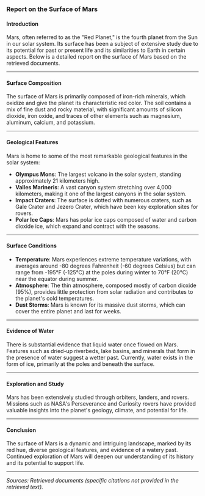 ### Report on the Surface of Mars

#### Introduction
Mars, often referred to as the "Red Planet," is the fourth planet from the Sun in our solar system. Its surface has been a subject of extensive study due to its potential for past or present life and its similarities to Earth in certain aspects. Below is a detailed report on the surface of Mars based on the retrieved documents.

---

#### Surface Composition
The surface of Mars is primarily composed of iron-rich minerals, which oxidize and give the planet its characteristic red color. The soil contains a mix of fine dust and rocky material, with significant amounts of silicon dioxide, iron oxide, and traces of other elements such as magnesium, aluminum, calcium, and potassium.

---

#### Geological Features
Mars is home to some of the most remarkable geological features in the solar system:
- **Olympus Mons**: The largest volcano in the solar system, standing approximately 21 kilometers high.
- **Valles Marineris**: A vast canyon system stretching over 4,000 kilometers, making it one of the largest canyons in the solar system.
- **Impact Craters**: The surface is dotted with numerous craters, such as Gale Crater and Jezero Crater, which have been key exploration sites for rovers.
- **Polar Ice Caps**: Mars has polar ice caps composed of water and carbon dioxide ice, which expand and contract with the seasons.

---

#### Surface Conditions
- **Temperature**: Mars experiences extreme temperature variations, with averages around -80 degrees Fahrenheit (-60 degrees Celsius) but can range from -195°F (-125°C) at the poles during winter to 70°F (20°C) near the equator during summer.
- **Atmosphere**: The thin atmosphere, composed mostly of carbon dioxide (95%), provides little protection from solar radiation and contributes to the planet's cold temperatures.
- **Dust Storms**: Mars is known for its massive dust storms, which can cover the entire planet and last for weeks.

---

#### Evidence of Water
There is substantial evidence that liquid water once flowed on Mars. Features such as dried-up riverbeds, lake basins, and minerals that form in the presence of water suggest a wetter past. Currently, water exists in the form of ice, primarily at the poles and beneath the surface.

---

#### Exploration and Study
Mars has been extensively studied through orbiters, landers, and rovers. Missions such as NASA's Perseverance and Curiosity rovers have provided valuable insights into the planet's geology, climate, and potential for life.

---

#### Conclusion
The surface of Mars is a dynamic and intriguing landscape, marked by its red hue, diverse geological features, and evidence of a watery past. Continued exploration of Mars will deepen our understanding of its history and its potential to support life.

---

*Sources: Retrieved documents (specific citations not provided in the retrieved text).*
